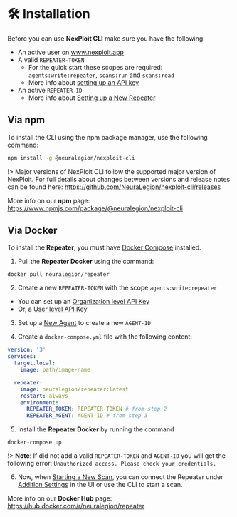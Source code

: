 # 🛠️ Installation

Before you can use **NexPloit CLI** make sure you have the following:

- An active user on www.nexploit.app
- A valid `REPEATER-TOKEN`
  - For the quick start these scopes are required: `agents:write:repeater`, `scans:run` and `scans:read`
  - More info about [setting up an API key](../user-guide/organization-administration/details-and-policies#managing-organization-api-keys)
- An active `REPEATER-ID`
  - More info about [Setting up a New Repeater](user-guide/agents/overview.md)

## Via npm

To install the CLI using the npm package manager, use the following command:

```bash
npm install -g @neuralegion/nexploit-cli
```

!> Major versions of NexPloit CLI follow the supported major version of NexPloit. For full details about changes between versions and release notes can be found here: https://github.com/NeuraLegion/nexploit-cli/releases

More info on our **npm** page: https://www.npmjs.com/package/@neuralegion/nexploit-cli

## Via Docker

To install the **Repeater**, you must have [Docker Compose](https://docs.docker.com/compose/install/) installed.

1. Pull the **Repeater Docker** using the command:

```
docker pull neuralegion/repeater
```

2. Create a new `REPEATER-TOKEN` with the scope `agents:write:repeater`

- You can set up an [Organization level API Key](user-guide/organization-administration/details-and-policies.md#managing-organization-api-keys)
- Or, a [User level API Key](user-guide/personal-account-administration/details-and-settings.md#managing-your-api-keys)

3. Set up a [New Agent](user-guide/agents/overview.md) to create a new `AGENT-ID`

4. Create a `docker-compose.yml` file with the following content:

```yaml
version: '3'
services:
  target.local:
    image: path/image-name

  repeater:
    image: neuralegion/repeater:latest
    restart: always
    environment:
      REPEATER_TOKEN: REPEATER-TOKEN # from step 2
      REPEATER_AGENT: AGENT-ID # from step 3
```

5. Install the **Repeater Docker** by running the command

```
docker-compose up
```

!> **Note**: If did not add a valid `REPEATER-TOKEN` and `AGENT-ID` you will get the following error: `Unauthorized access. Please check your credentials.`

6. Now, when [Starting a New Scan](user-guide/scans/new-scan), you can connect the Repeater under [Addition Settings](user-guide/scans/new-scan#additional-settings) in the UI or use the CLI to start a scan.

More info on our **Docker Hub** page: https://hub.docker.com/r/neuralegion/repeater
